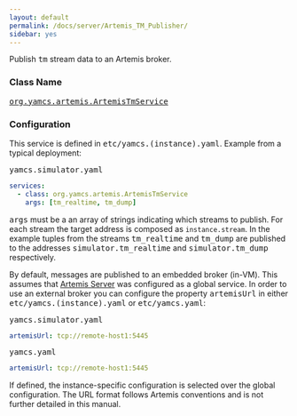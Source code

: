```yaml
---
layout: default
permalink: /docs/server/Artemis_TM_Publisher/
sidebar: yes
---
```


Publish <tt>tm</tt> stream data to an Artemis broker.

### Class Name
[<tt>org.yamcs.artemis.ArtemisTmService</tt>](https://www.yamcs.org/yamcs/javadoc/index.html?org/yamcs/artemis/ArtemisTmService.html)

### Configuration

This service is defined in <tt>etc/yamcs.(instance).yaml</tt>. Example from a typical deployment:

<pre class="r header">yamcs.simulator.yaml</pre>
```yaml
services:
  - class: org.yamcs.artemis.ArtemisTmService
    args: [tm_realtime, tm_dump]
```

<tt>args</tt> must be a an array of strings indicating which streams to publish. For each stream the target address is composed as `instance.stream`. In the example tuples from the streams <tt>tm_realtime</tt> and <tt>tm_dump</tt> are published to the addresses <tt>simulator.tm_realtime</tt> and <tt>simulator.tm_dump</tt> respectively.

By default, messages are published to an embedded broker (in-VM). This assumes that [Artemis Server](../Artemis_Server/) was configured as a global service. In order to use an external broker you can configure the property <tt>artemisUrl</tt> in either <tt>etc/yamcs.(instance).yaml</tt> or <tt>etc/yamcs.yaml</tt>:

<pre class="r header">yamcs.simulator.yaml</pre>
```yaml
artemisUrl: tcp://remote-host1:5445
```

<pre class="r header">yamcs.yaml</pre>
```yaml
artemisUrl: tcp://remote-host1:5445
```

If defined, the instance-specific configuration is selected over the global configuration. The URL format follows Artemis conventions and is not further detailed in this manual.
